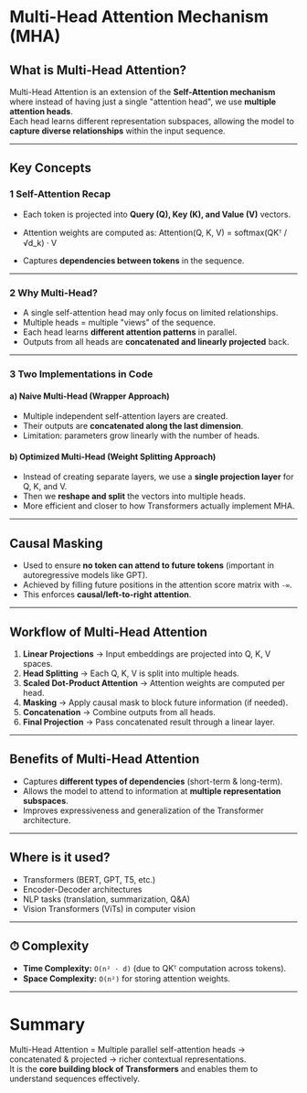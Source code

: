 #  Multi-Head Attention Mechanism (MHA)

##  What is Multi-Head Attention?
Multi-Head Attention is an extension of the **Self-Attention mechanism** where instead of having just a single "attention head", we use **multiple attention heads**.  
Each head learns different representation subspaces, allowing the model to **capture diverse relationships** within the input sequence.

---

##  Key Concepts

### 1️ Self-Attention Recap
- Each token is projected into **Query (Q), Key (K), and Value (V)** vectors.
- Attention weights are computed as: Attention(Q, K, V) = softmax(QKᵀ / √d_k) · V

- Captures **dependencies between tokens** in the sequence.

---

### 2️ Why Multi-Head?
- A single self-attention head may only focus on limited relationships.
- Multiple heads = multiple "views" of the sequence.
- Each head learns **different attention patterns** in parallel.
- Outputs from all heads are **concatenated and linearly projected** back.

---

### 3️ Two Implementations in Code
#### a) **Naive Multi-Head (Wrapper Approach)**
- Multiple independent self-attention layers are created.  
- Their outputs are **concatenated along the last dimension**.  
- Limitation: parameters grow linearly with the number of heads.

#### b) **Optimized Multi-Head (Weight Splitting Approach)**
- Instead of creating separate layers, we use a **single projection layer** for Q, K, and V.  
- Then we **reshape and split** the vectors into multiple heads.  
- More efficient and closer to how Transformers actually implement MHA.

---

##  Causal Masking
- Used to ensure **no token can attend to future tokens** (important in autoregressive models like GPT).  
- Achieved by filling future positions in the attention score matrix with `-∞`.  
- This enforces **causal/left-to-right attention**.

---

##  Workflow of Multi-Head Attention
1. **Linear Projections** → Input embeddings are projected into Q, K, V spaces.
2. **Head Splitting** → Each Q, K, V is split into multiple heads.
3. **Scaled Dot-Product Attention** → Attention weights are computed per head.
4. **Masking** → Apply causal mask to block future information (if needed).
5. **Concatenation** → Combine outputs from all heads.
6. **Final Projection** → Pass concatenated result through a linear layer.

---

##  Benefits of Multi-Head Attention
- Captures **different types of dependencies** (short-term & long-term).  
- Allows the model to attend to information at **multiple representation subspaces**.  
- Improves expressiveness and generalization of the Transformer architecture.  

---

##  Where is it used?
-  Transformers (BERT, GPT, T5, etc.)  
-  Encoder-Decoder architectures  
-  NLP tasks (translation, summarization, Q&A)  
-  Vision Transformers (ViTs) in computer vision  

---

## ⏱ Complexity
- **Time Complexity:** `O(n² · d)` (due to QKᵀ computation across tokens).  
- **Space Complexity:** `O(n²)` for storing attention weights.  

---

#  Summary
Multi-Head Attention = Multiple parallel self-attention heads → concatenated & projected → richer contextual representations.  
It is the **core building block of Transformers** and enables them to understand sequences effectively.  

